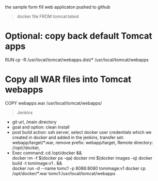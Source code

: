 the sample form fill web applicaton pushed to github

> docker file
FROM tomcat:latest

# Optional: copy back default Tomcat apps
RUN cp -R /usr/local/tomcat/webapps.dist/* /usr/local/tomcat/webapps

# Copy all WAR files into Tomcat webapps
COPY webapps.war /usr/local/tomcat/webapps/
> Jenkins
- git url, /main directory
- goal and option: clean install
- post build action: ssh server, select docker user credentials which we created in docker and added in the jenkins, transfer set: webapp/target/*.war, remove prefix: webapp/target, Remote directory: //opt//docker,
- Exec command:
cd /opt/docker && \
docker rm -f $(docker ps -qa)
docker rmi $(docker images -q)
docker build -t tomimage:v1 . && \
docker run -d --name tomc1 -p 8086:8080 tomimage:v1
docker cp /opt/docker/*.war tomc1:/usr/local/tomcat/webapps

